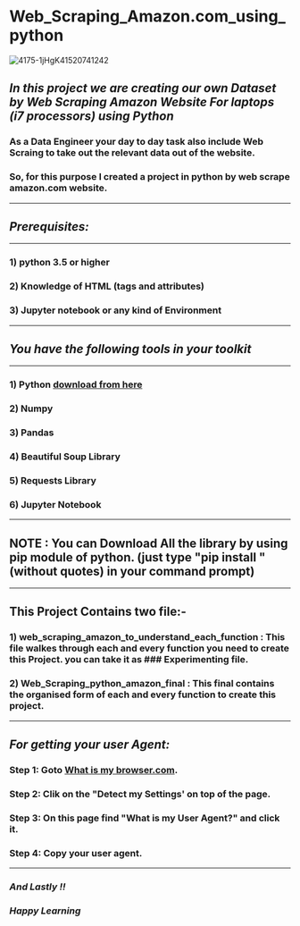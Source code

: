 # **Web_Scraping_Amazon.com_using_python**


![4175-1jHgK41520741242](https://user-images.githubusercontent.com/73746900/202102634-85dccac9-28e2-48e2-9b31-f6856d01a8d4.png)

## *In this project we are creating our own Dataset by Web Scraping Amazon Website For laptops (i7 processors) using Python*

### As a Data Engineer your day to day task also include Web Scraing to take out the relevant data out of the website. 
### So, for this purpose I created a project in python by web scrape amazon.com website.

----------------------

## *Prerequisites:*
-------------------
 ### 1) python 3.5 or higher
 ### 2) Knowledge of HTML (tags and attributes)
 ### 3) Jupyter notebook or any kind of Environment
-----------------------------------------------------------
 
## *You have the following tools in your toolkit*
-------------------------------------------------
### 1) Python [download from here](https://www.python.org/downloads/)
### 2) Numpy
### 3) Pandas
### 4) Beautiful Soup Library
### 5) Requests Library
### 6) Jupyter Notebook

------------------------------------------------------------------------------------------------------------------------------------------------------------
## NOTE : You can Download All the library by using pip module of python. (just type "pip install <library name>"(without quotes) in your command prompt)
------------------------------------------------------------------------------------------------------------------------------------------------------------

## This Project Contains two file:-
### 1) web_scraping_amazon_to_understand_each_function : This file walkes through each and every function you need to create this Project. you can take it as ### Experimenting file.
### 2) Web_Scraping_python_amazon_final : This final contains the organised form of each and every function to create this project.

------------------------------------------------------------------------------------

## *For getting your user Agent:*
### Step 1: Goto [What is my browser.com](https://www.whatismybrowser.com/).
### Step 2: Clik on the "Detect my Settings' on top of the page.
### Step 3:  On this page find "What is my User Agent?" and click it.
### Step 4:  Copy your user agent.

---------------------------------------------------------------

### *And Lastly !!*
### *Happy Learning*
